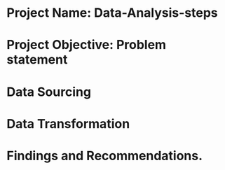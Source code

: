 # Project Name: Data-Analysis-steps


# Project Objective: Problem statement




# Data Sourcing


# Data Transformation



# Findings and Recommendations.
